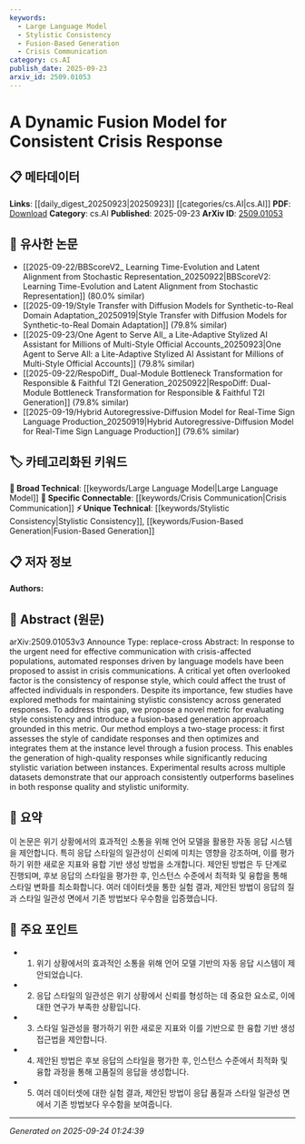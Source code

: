 ```yaml
---
keywords:
  - Large Language Model
  - Stylistic Consistency
  - Fusion-Based Generation
  - Crisis Communication
category: cs.AI
publish_date: 2025-09-23
arxiv_id: 2509.01053
---
```


<!-- KEYWORD_LINKING_METADATA:
{
  "processed_timestamp": "2025-09-24T01:24:39.528378",
  "vocabulary_version": "1.0",
  "selected_keywords": [
    "Large Language Model",
    "Stylistic Consistency",
    "Fusion-Based Generation",
    "Crisis Communication"
  ],
  "rejected_keywords": [],
  "similarity_scores": {
    "Large Language Model": 0.78,
    "Stylistic Consistency": 0.81,
    "Fusion-Based Generation": 0.77,
    "Crisis Communication": 0.8
  },
  "extraction_method": "AI_prompt_based",
  "budget_applied": true,
  "candidates_json": {
    "candidates": [
      {
        "surface": "language models",
        "canonical": "Large Language Model",
        "aliases": [
          "LLM",
          "language model"
        ],
        "category": "broad_technical",
        "rationale": "Connects to existing discussions on language models and their role in automated responses.",
        "novelty_score": 0.45,
        "connectivity_score": 0.85,
        "specificity_score": 0.65,
        "link_intent_score": 0.78
      },
      {
        "surface": "style consistency",
        "canonical": "Stylistic Consistency",
        "aliases": [
          "consistent style",
          "style uniformity"
        ],
        "category": "unique_technical",
        "rationale": "Introduces a novel metric for evaluating response style, crucial for trust in crisis communications.",
        "novelty_score": 0.72,
        "connectivity_score": 0.68,
        "specificity_score": 0.82,
        "link_intent_score": 0.81
      },
      {
        "surface": "fusion-based generation",
        "canonical": "Fusion-Based Generation",
        "aliases": [
          "fusion generation",
          "response fusion"
        ],
        "category": "unique_technical",
        "rationale": "Describes a unique method for optimizing response style consistency, enhancing quality.",
        "novelty_score": 0.78,
        "connectivity_score": 0.64,
        "specificity_score": 0.79,
        "link_intent_score": 0.77
      },
      {
        "surface": "crisis communications",
        "canonical": "Crisis Communication",
        "aliases": [
          "emergency communication",
          "disaster communication"
        ],
        "category": "specific_connectable",
        "rationale": "Central to the paper's focus on improving communication during crises using technology.",
        "novelty_score": 0.55,
        "connectivity_score": 0.82,
        "specificity_score": 0.71,
        "link_intent_score": 0.8
      }
    ],
    "ban_list_suggestions": [
      "method",
      "experiment",
      "performance"
    ]
  },
  "decisions": [
    {
      "candidate_surface": "language models",
      "resolved_canonical": "Large Language Model",
      "decision": "linked",
      "scores": {
        "novelty": 0.45,
        "connectivity": 0.85,
        "specificity": 0.65,
        "link_intent": 0.78
      }
    },
    {
      "candidate_surface": "style consistency",
      "resolved_canonical": "Stylistic Consistency",
      "decision": "linked",
      "scores": {
        "novelty": 0.72,
        "connectivity": 0.68,
        "specificity": 0.82,
        "link_intent": 0.81
      }
    },
    {
      "candidate_surface": "fusion-based generation",
      "resolved_canonical": "Fusion-Based Generation",
      "decision": "linked",
      "scores": {
        "novelty": 0.78,
        "connectivity": 0.64,
        "specificity": 0.79,
        "link_intent": 0.77
      }
    },
    {
      "candidate_surface": "crisis communications",
      "resolved_canonical": "Crisis Communication",
      "decision": "linked",
      "scores": {
        "novelty": 0.55,
        "connectivity": 0.82,
        "specificity": 0.71,
        "link_intent": 0.8
      }
    }
  ]
}
-->

# A Dynamic Fusion Model for Consistent Crisis Response

## 📋 메타데이터

**Links**: [[daily_digest_20250923|20250923]] [[categories/cs.AI|cs.AI]]
**PDF**: [Download](https://arxiv.org/pdf/2509.01053.pdf)
**Category**: cs.AI
**Published**: 2025-09-23
**ArXiv ID**: [2509.01053](https://arxiv.org/abs/2509.01053)

## 🔗 유사한 논문
- [[2025-09-22/BBScoreV2_ Learning Time-Evolution and Latent Alignment from Stochastic Representation_20250922|BBScoreV2: Learning Time-Evolution and Latent Alignment from Stochastic Representation]] (80.0% similar)
- [[2025-09-19/Style Transfer with Diffusion Models for Synthetic-to-Real Domain Adaptation_20250919|Style Transfer with Diffusion Models for Synthetic-to-Real Domain Adaptation]] (79.8% similar)
- [[2025-09-23/One Agent to Serve All_ a Lite-Adaptive Stylized AI Assistant for Millions of Multi-Style Official Accounts_20250923|One Agent to Serve All: a Lite-Adaptive Stylized AI Assistant for Millions of Multi-Style Official Accounts]] (79.8% similar)
- [[2025-09-22/RespoDiff_ Dual-Module Bottleneck Transformation for Responsible & Faithful T2I Generation_20250922|RespoDiff: Dual-Module Bottleneck Transformation for Responsible & Faithful T2I Generation]] (79.8% similar)
- [[2025-09-19/Hybrid Autoregressive-Diffusion Model for Real-Time Sign Language Production_20250919|Hybrid Autoregressive-Diffusion Model for Real-Time Sign Language Production]] (79.6% similar)

## 🏷️ 카테고리화된 키워드
**🧠 Broad Technical**: [[keywords/Large Language Model|Large Language Model]]
**🔗 Specific Connectable**: [[keywords/Crisis Communication|Crisis Communication]]
**⚡ Unique Technical**: [[keywords/Stylistic Consistency|Stylistic Consistency]], [[keywords/Fusion-Based Generation|Fusion-Based Generation]]

## 📋 저자 정보

**Authors:** 

## 📄 Abstract (원문)

arXiv:2509.01053v3 Announce Type: replace-cross 
Abstract: In response to the urgent need for effective communication with crisis-affected populations, automated responses driven by language models have been proposed to assist in crisis communications. A critical yet often overlooked factor is the consistency of response style, which could affect the trust of affected individuals in responders. Despite its importance, few studies have explored methods for maintaining stylistic consistency across generated responses. To address this gap, we propose a novel metric for evaluating style consistency and introduce a fusion-based generation approach grounded in this metric. Our method employs a two-stage process: it first assesses the style of candidate responses and then optimizes and integrates them at the instance level through a fusion process. This enables the generation of high-quality responses while significantly reducing stylistic variation between instances. Experimental results across multiple datasets demonstrate that our approach consistently outperforms baselines in both response quality and stylistic uniformity.

## 📝 요약

이 논문은 위기 상황에서의 효과적인 소통을 위해 언어 모델을 활용한 자동 응답 시스템을 제안합니다. 특히 응답 스타일의 일관성이 신뢰에 미치는 영향을 강조하며, 이를 평가하기 위한 새로운 지표와 융합 기반 생성 방법을 소개합니다. 제안된 방법은 두 단계로 진행되며, 후보 응답의 스타일을 평가한 후, 인스턴스 수준에서 최적화 및 융합을 통해 스타일 변화를 최소화합니다. 여러 데이터셋을 통한 실험 결과, 제안된 방법이 응답의 질과 스타일 일관성 면에서 기존 방법보다 우수함을 입증했습니다.

## 🎯 주요 포인트

- 1. 위기 상황에서의 효과적인 소통을 위해 언어 모델 기반의 자동 응답 시스템이 제안되었습니다.
- 2. 응답 스타일의 일관성은 위기 상황에서 신뢰를 형성하는 데 중요한 요소로, 이에 대한 연구가 부족한 상황입니다.
- 3. 스타일 일관성을 평가하기 위한 새로운 지표와 이를 기반으로 한 융합 기반 생성 접근법을 제안합니다.
- 4. 제안된 방법은 후보 응답의 스타일을 평가한 후, 인스턴스 수준에서 최적화 및 융합 과정을 통해 고품질의 응답을 생성합니다.
- 5. 여러 데이터셋에 대한 실험 결과, 제안된 방법이 응답 품질과 스타일 일관성 면에서 기존 방법보다 우수함을 보여줍니다.


---

*Generated on 2025-09-24 01:24:39*